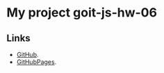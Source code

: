 # My project goit-js-hw-06


## Links

- [GitHub](https://github.com/NikolayLemehov/goit-js-hw-06).
- [GitHubPages](https://nikolaylemehov.github.io/goit-js-hw-06/).
